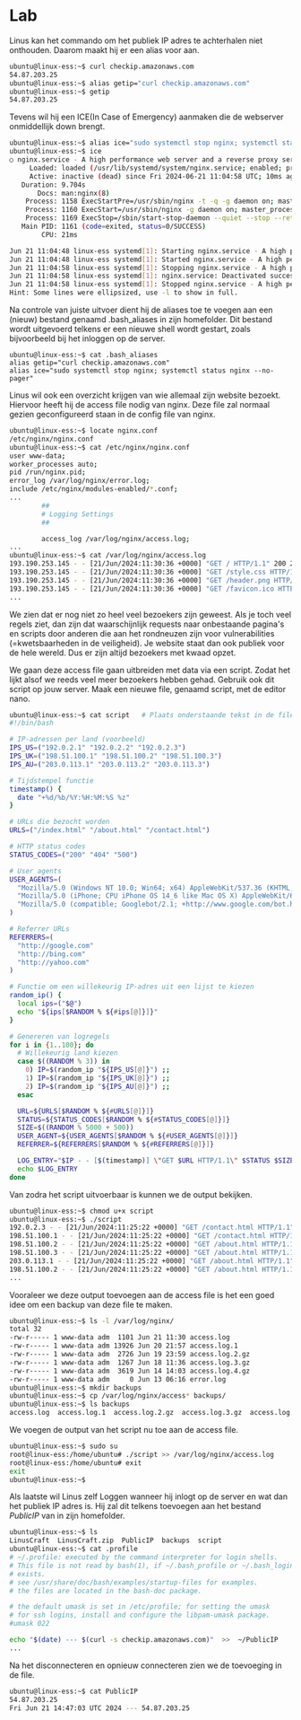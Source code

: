 # Lab <!-- {docsify-ignore} -->
Linus kan het commando om het publiek IP adres te achterhalen niet onthouden. Daarom maakt hij er een alias voor aan. 

```bash
ubuntu@linux-ess:~$ curl checkip.amazonaws.com
54.87.203.25
ubuntu@linux-ess:~$ alias getip="curl checkip.amazonaws.com"
ubuntu@linux-ess:~$ getip
54.87.203.25
```



Tevens wil hij een ICE(In Case of Emergency) aanmaken die de webserver onmiddellijk down brengt.

```bash
ubuntu@linux-ess:~$ alias ice="sudo systemctl stop nginx; systemctl status nginx --no-pager"
ubuntu@linux-ess:~$ ice
○ nginx.service - A high performance web server and a reverse proxy server
     Loaded: loaded (/usr/lib/systemd/system/nginx.service; enabled; preset: enabled)
     Active: inactive (dead) since Fri 2024-06-21 11:04:58 UTC; 10ms ago
   Duration: 9.704s
       Docs: man:nginx(8)
    Process: 1158 ExecStartPre=/usr/sbin/nginx -t -q -g daemon on; master_process on; (code=exited, status=0/SUCCESS)
    Process: 1160 ExecStart=/usr/sbin/nginx -g daemon on; master_process on; (code=exited, status=0/SUCCESS)
    Process: 1169 ExecStop=/sbin/start-stop-daemon --quiet --stop --retry QUIT/5 --pidfile /run/nginx.pid (code=exited, status=0/SUCCESS)
   Main PID: 1161 (code=exited, status=0/SUCCESS)
        CPU: 21ms

Jun 21 11:04:48 linux-ess systemd[1]: Starting nginx.service - A high performance web server and a reverse prox…erver...
Jun 21 11:04:48 linux-ess systemd[1]: Started nginx.service - A high performance web server and a reverse proxy server.
Jun 21 11:04:58 linux-ess systemd[1]: Stopping nginx.service - A high performance web server and a reverse prox…erver...
Jun 21 11:04:58 linux-ess systemd[1]: nginx.service: Deactivated successfully.
Jun 21 11:04:58 linux-ess systemd[1]: Stopped nginx.service - A high performance web server and a reverse proxy server.
Hint: Some lines were ellipsized, use -l to show in full.
```



Na controle van juiste uitvoer dient hij de aliases toe te voegen aan een (nieuw) bestand genaamd .bash_aliases in zijn homefolder. Dit bestand wordt uitgevoerd telkens er een nieuwe shell wordt gestart, zoals bijvoorbeeld bij het inloggen op de server.

```
ubuntu@linux-ess:~$ cat .bash_aliases
alias getip="curl checkip.amazonaws.com"
alias ice="sudo systemctl stop nginx; systemctl status nginx --no-pager"
```



Linus wil ook een overzicht krijgen van wie allemaal zijn website bezoekt. Hiervoor heeft hij de access file nodig van nginx. Deze file zal normaal gezien geconfigureerd staan in de config file van nginx.

```bash
ubuntu@linux-ess:~$ locate nginx.conf
/etc/nginx/nginx.conf
ubuntu@linux-ess:~$ cat /etc/nginx/nginx.conf
user www-data;
worker_processes auto;
pid /run/nginx.pid;
error_log /var/log/nginx/error.log;
include /etc/nginx/modules-enabled/*.conf;
...
        ##
        # Logging Settings
        ##

        access_log /var/log/nginx/access.log;
...
ubuntu@linux-ess:~$ cat /var/log/nginx/access.log
193.190.253.145 - - [21/Jun/2024:11:30:36 +0000] "GET / HTTP/1.1" 200 2039 "-" "Mozilla/5.0 (Windows NT 10.0; Win64; x64) AppleWebKit/537.36 (KHTML, like Gecko) Chrome/126.0.0.0 Safari/537.36"
193.190.253.145 - - [21/Jun/2024:11:30:36 +0000] "GET /style.css HTTP/1.1" 304 0 "http://54.87.203.25/" "Mozilla/5.0 (Windows NT 10.0; Win64; x64) AppleWebKit/537.36 (KHTML, like Gecko) Chrome/126.0.0.0 Safari/537.36"
193.190.253.145 - - [21/Jun/2024:11:30:36 +0000] "GET /header.png HTTP/1.1" 304 0 "http://54.87.203.25/style.css" "Mozilla/5.0 (Windows NT 10.0; Win64; x64) AppleWebKit/537.36 (KHTML, like Gecko) Chrome/126.0.0.0 Safari/537.36"
193.190.253.145 - - [21/Jun/2024:11:30:36 +0000] "GET /favicon.ico HTTP/1.1" 404 196 "http://54.87.203.25/" "Mozilla/5.0 (Windows NT 10.0; Win64; x64) AppleWebKit/537.36 (KHTML, like Gecko) Chrome/126.0.0.0 Safari/537.36"
...
```



We zien dat er nog niet zo heel veel bezoekers zijn geweest. Als je toch veel regels ziet, dan zijn dat waarschijnlijk requests naar onbestaande pagina's en scripts door anderen die aan het rondneuzen zijn voor vulnerabilities (=kwetsbaarheden in de veiligheid). Je website staat dan ook publiek voor de hele wereld. Dus er zijn altijd bezoekers met kwaad opzet.



We gaan deze access file gaan uitbreiden met data via een script. Zodat het lijkt alsof we reeds veel meer bezoekers hebben gehad. Gebruik ook dit script op jouw server. Maak een nieuwe file, genaamd script, met de editor nano.

```bash
ubuntu@linux-ess:~$ cat script   # Plaats onderstaande tekst in de file
#!/bin/bash

# IP-adressen per land (voorbeeld)
IPS_US=("192.0.2.1" "192.0.2.2" "192.0.2.3")
IPS_UK=("198.51.100.1" "198.51.100.2" "198.51.100.3")
IPS_AU=("203.0.113.1" "203.0.113.2" "203.0.113.3")

# Tijdstempel functie
timestamp() {
  date "+%d/%b/%Y:%H:%M:%S %z"
}

# URLs die bezocht worden
URLS=("/index.html" "/about.html" "/contact.html")

# HTTP status codes
STATUS_CODES=("200" "404" "500")

# User agents
USER_AGENTS=(
  "Mozilla/5.0 (Windows NT 10.0; Win64; x64) AppleWebKit/537.36 (KHTML, like Gecko) Chrome/91.0.4472.124 Safari/537.36"
  "Mozilla/5.0 (iPhone; CPU iPhone OS 14_6 like Mac OS X) AppleWebKit/605.1.15 (KHTML, like Gecko) Version/14.0 Mobile/15E148 Safari/604.1"
  "Mozilla/5.0 (compatible; Googlebot/2.1; +http://www.google.com/bot.html)"
)

# Referrer URLs
REFERRERS=(
  "http://google.com"
  "http://bing.com"
  "http://yahoo.com"
)

# Functie om een willekeurig IP-adres uit een lijst te kiezen
random_ip() {
  local ips=("$@")
  echo "${ips[$RANDOM % ${#ips[@]}]}"
}

# Genereren van logregels
for i in {1..100}; do
  # Willekeurig land kiezen
  case $((RANDOM % 3)) in
    0) IP=$(random_ip "${IPS_US[@]}") ;;
    1) IP=$(random_ip "${IPS_UK[@]}") ;;
    2) IP=$(random_ip "${IPS_AU[@]}") ;;
  esac

  URL=${URLS[$RANDOM % ${#URLS[@]}]}
  STATUS=${STATUS_CODES[$RANDOM % ${#STATUS_CODES[@]}]}
  SIZE=$((RANDOM % 5000 + 500))
  USER_AGENT=${USER_AGENTS[$RANDOM % ${#USER_AGENTS[@]}]}
  REFERRER=${REFERRERS[$RANDOM % ${#REFERRERS[@]}]}

  LOG_ENTRY="$IP - - [$(timestamp)] \"GET $URL HTTP/1.1\" $STATUS $SIZE \"$REFERRER\" \"$USER_AGENT\""
  echo $LOG_ENTRY
done
```



Van zodra het script uitvoerbaar is kunnen we de output bekijken.

```bash
ubuntu@linux-ess:~$ chmod u+x script
ubuntu@linux-ess:~$ ./script
192.0.2.3 - - [21/Jun/2024:11:25:22 +0000] "GET /contact.html HTTP/1.1" 404 3077 "http://yahoo.com" "Mozilla/5.0 (Windows NT 10.0; Win64; x64) AppleWebKit/537.36 (KHTML, like Gecko) Chrome/91.0.4472.124 Safari/537.36"
198.51.100.1 - - [21/Jun/2024:11:25:22 +0000] "GET /contact.html HTTP/1.1" 200 2660 "http://bing.com" "Mozilla/5.0 (compatible; Googlebot/2.1; +http://www.google.com/bot.html)"
198.51.100.2 - - [21/Jun/2024:11:25:22 +0000] "GET /about.html HTTP/1.1" 500 5369 "http://google.com" "Mozilla/5.0 (compatible; Googlebot/2.1; +http://www.google.com/bot.html)"
198.51.100.3 - - [21/Jun/2024:11:25:22 +0000] "GET /about.html HTTP/1.1" 200 4020 "http://google.com" "Mozilla/5.0 (compatible; Googlebot/2.1; +http://www.google.com/bot.html)"
203.0.113.1 - - [21/Jun/2024:11:25:22 +0000] "GET /about.html HTTP/1.1" 200 3695 "http://yahoo.com" "Mozilla/5.0 (iPhone; CPU iPhone OS 14_6 like Mac OS X) AppleWebKit/605.1.15 (KHTML, like Gecko) Version/14.0 Mobile/15E148 Safari/604.1"
198.51.100.2 - - [21/Jun/2024:11:25:22 +0000] "GET /about.html HTTP/1.1" 200 3553 "http://yahoo.com" "Mozilla/5.0 (compatible; Googlebot/2.1; +http://www.google.com/bot.html)"
...

```



Vooraleer we deze output toevoegen aan de access file is het een goed idee om een backup van deze file te maken.

```bash
ubuntu@linux-ess:~$ ls -l /var/log/nginx/
total 32
-rw-r----- 1 www-data adm  1101 Jun 21 11:30 access.log
-rw-r----- 1 www-data adm 13926 Jun 20 21:57 access.log.1
-rw-r----- 1 www-data adm  2726 Jun 19 23:59 access.log.2.gz
-rw-r----- 1 www-data adm  1267 Jun 18 11:36 access.log.3.gz
-rw-r----- 1 www-data adm  3619 Jun 14 14:03 access.log.4.gz
-rw-r----- 1 www-data adm     0 Jun 13 06:16 error.log
ubuntu@linux-ess:~$ mkdir backups
ubuntu@linux-ess:~$ cp /var/log/nginx/access* backups/
ubuntu@linux-ess:~$ ls backups
access.log  access.log.1  access.log.2.gz  access.log.3.gz  access.log.4.gz  authorized_keys.backup
```



We voegen de output van het script nu toe aan de access file.

```bash
ubuntu@linux-ess:~$ sudo su
root@linux-ess:/home/ubuntu# ./script >> /var/log/nginx/access.log
root@linux-ess:/home/ubuntu# exit
exit
ubuntu@linux-ess:~$
```



Als laatste wil Linus zelf Loggen wanneer hij inlogt op de server en wat dan het publiek IP adres is. Hij zal dit telkens toevoegen aan het bestand *PublicIP* van in zijn homefolder.

```bash
ubuntu@linux-ess:~$ ls
LinusCraft  LinusCraft.zip  PublicIP  backups  script
ubuntu@linux-ess:~$ cat .profile
# ~/.profile: executed by the command interpreter for login shells.
# This file is not read by bash(1), if ~/.bash_profile or ~/.bash_login
# exists.
# see /usr/share/doc/bash/examples/startup-files for examples.
# the files are located in the bash-doc package.

# the default umask is set in /etc/profile; for setting the umask
# for ssh logins, install and configure the libpam-umask package.
#umask 022

echo "$(date) --- $(curl -s checkip.amazonaws.com)"  >>  ~/PublicIP
...

```



Na het disconnecteren en opnieuw connecteren zien we de toevoeging in de file.

```bash
ubuntu@linux-ess:~$ cat PublicIP
54.87.203.25
Fri Jun 21 14:47:03 UTC 2024 --- 54.87.203.25
```

